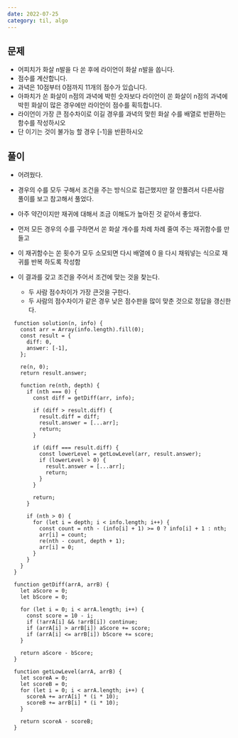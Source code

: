 ```yaml
---
date: 2022-07-25
category: til, algo
---
```


## 문제

- 어피치가 화살 n발을 다 쏜 후에 라이언이 화살 n발을 쏩니다.
- 점수를 계산합니다.
- 과녁은 10점부터 0점까지 11개의 점수가 있습니다.
- 아파치가 쏜 화살이 n점의 과녁에 박힌 숫자보다 라이언이 쏜 화살이 n점의 과녁에 박힌 화살이 많은 경우에만 라이언이 점수를 획득합니다.
- 라이언이 가장 큰 점수차이로 이길 경우를 과녁의 맞힌 화살 수를 배열로 반환하는 함수를 작성하시오
- 단 이기는 것이 불가능 할 경우 [-1]을 반환하시오

## 풀이

- 어려웠다.
- 경우의 수를 모두 구해서 조건을 주는 방식으로 접근했지만 잘 안풀려서 다른사람 풀이를 보고 참고해서 풀었다.
- 아주 약간이지만 재귀에 대해서 조금 이해도가 높아진 것 같아서 좋았다.

- 먼저 모든 경우의 수를 구하면서 쏜 화살 개수를 차례 차례 줄여 주는 재귀함수를 만들고
- 이 재귀함수는 쏜 횟수가 모두 소모되면 다시 배열에 0 을 다시 채워넣는 식으로 재귀를 반복 하도록 작성함
- 이 결과를 갖고 조건을 주어서 조건에 맞는 것을 찾는다.
  - 두 사람 점수차이가 가장 큰것을 구한다.
  - 두 사람의 점수차이가 같은 경우 낮은 점수판을 많이 맞춘 것으로 정답을 갱신한다.

```
  function solution(n, info) {
    const arr = Array(info.length).fill(0);
    const result = {
      diff: 0,
      answer: [-1],
    };

    re(n, 0);
    return result.answer;

    function re(nth, depth) {
      if (nth === 0) {
        const diff = getDiff(arr, info);

        if (diff > result.diff) {
          result.diff = diff;
          result.answer = [...arr];
          return;
        }

        if (diff === result.diff) {
          const lowerLevel = getLowLevel(arr, result.answer);
          if (lowerLevel > 0) {
            result.answer = [...arr];
            return;
          }
        }

        return;
      }

      if (nth > 0) {
        for (let i = depth; i < info.length; i++) {
          const count = nth - (info[i] + 1) >= 0 ? info[i] + 1 : nth;
          arr[i] = count;
          re(nth - count, depth + 1);
          arr[i] = 0;
        }
      }
    }
  }

  function getDiff(arrA, arrB) {
    let aScore = 0;
    let bScore = 0;

    for (let i = 0; i < arrA.length; i++) {
      const score = 10 - i;
      if (!arrA[i] && !arrB[i]) continue;
      if (arrA[i] > arrB[i]) aScore += score;
      if (arrA[i] <= arrB[i]) bScore += score;
    }

    return aScore - bScore;
  }

  function getLowLevel(arrA, arrB) {
    let scoreA = 0;
    let scoreB = 0;
    for (let i = 0; i < arrA.length; i++) {
      scoreA += arrA[i] * (i * 10);
      scoreB += arrB[i] * (i * 10);
    }

    return scoreA - scoreB;
  }

```

